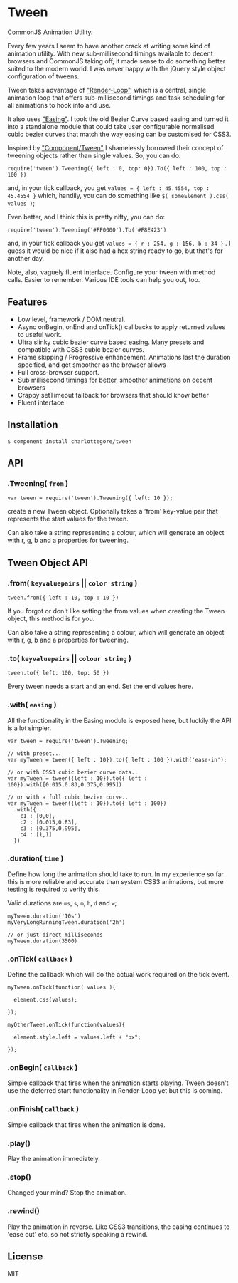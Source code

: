 # Tween

CommonJS Animation Utility.

Every few years I seem to have another crack at writing some kind of animation utility. With new sub-millisecond timings available to decent browsers and CommonJS taking off, it made sense to do something better suited to the modern world. I was never happy with the jQuery style object configuration of tweens.

Tween takes advantage of ["Render-Loop"](http://github.com/CharlotteGore/render-loop), which is a central, single animation loop that offers sub-millisecond timings and task scheduling for all animations to hook into and use.

It also uses ["Easing"](http://github.com/CharlotteGore/easing). I took the old Bezier Curve based easing and turned it into a standalone module that could take user configurable normalised cubic bezier curves that match the way easing can be customised for CSS3.

Inspired by ["Component/Tween"](http://github.com/component/tween) I shamelessly borrowed their concept of tweening objects rather than single values. So, you can do:

    require('tween').Tweening({ left : 0, top: 0}).To({ left : 100, top : 100 })

and, in your tick callback, you get `values = { left : 45.4554, top : 45.4554 }` which, handily, you can do something like `$( someElement ).css( values )`; 

Even better, and I think this is pretty nifty, you can do:

    require('tween').Tweening('#FF0000').To('#F8E423')

and, in your tick callback you get `values = { r : 254, g : 156, b : 34 }` . I guess it would be nice if it also had a hex string ready to go, but that's for another day.

Note, also, vaguely fluent interface. Configure your tween with method calls. Easier to remember. Various IDE tools can help you out, too. 

## Features

- Low level, framework / DOM neutral.
- Async onBegin, onEnd and onTick() callbacks to apply returned values to useful work.
- Ultra slinky cubic bezier curve based easing. Many presets and compatible with CSS3 cubic bezier curves.
- Frame skipping / Progressive enhancement. Animations last the duration specified, and get smoother as the browser allows
- Full cross-browser support.
- Sub millisecond timings for better, smoother animations on decent browsers
- Crappy setTimeout fallback for browsers that should know better
- Fluent interface

## Installation

    $ component install charlottegore/tween

## API

### .Tweening( `from` )

    var tween = require('tween').Tweening({ left: 10 });

  create a new Tween object. Optionally takes a 'from' key-value pair that represents the start values for the tween.

  Can also take a string representing a colour, which will generate an object with r, g, b and a properties for tweening.

## Tween Object API

### .from( `keyvaluepairs` || `color string` )

    tween.from({ left : 10, top : 10 })

  If you forgot or don't like setting the from values when creating the Tween object, this method is for you.

  Can also take a string representing a colour, which will generate an object with r, g, b and a properties for tweening.

### .to( `keyvaluepairs` || `colour string` )

    tween.to({ left: 100, top: 50 })

  Every tween needs a start and an end. Set the end values here. 

### .with( `easing` )

  All the functionality in the Easing module is exposed here, but luckily the API is a lot simpler.

    var tween = require('tween').Tweening;

    // with preset... 
    var myTween = tween({ left : 10}).to({ left : 100 }).with('ease-in');

    // or with CSS3 cubic bezier curve data.. 
    var myTween = tween({left : 10}).to({ left : 100}).with([0.015,0.83,0.375,0.995]) 

    // or with a full cubic bezier curve..
    var myTween = tween({left : 10}).to({ left : 100})
      .with({ 
        c1 : [0,0], 
        c2 : [0.015,0.83], 
        c3 : [0.375,0.995], 
        c4 : [1,1]
      })

### .duration( `time` )

  Define how long the animation should take to run. In my experience so far this is more reliable and accurate than system CSS3 animations, but more testing is required to verify this.

  Valid durations are `ms`, `s`, `m`, `h`, `d` and `w`;

    myTween.duration('10s')
    myVeryLongRunningTween.duration('2h')

    // or just direct milliseconds
    myTween.duration(3500)

### .onTick( `callback` )

  Define the callback which will do the actual work required on the tick event. 

    myTween.onTick(function( values ){ 

      element.css(values);

    });

    myOtherTween.onTick(function(values){

      element.style.left = values.left + "px";

    });

### .onBegin( `callback` )

  Simple callback that fires when the animation starts playing. Tween doesn't use the deferred start functionality in Render-Loop yet but this is coming.

### .onFinish( `callback` )

  Simple callback that fires when the animation is done. 

### .play()

  Play the animation immediately.

### .stop()

  Changed your mind? Stop the animation.

### .rewind()

  Play the animation in reverse. Like CSS3 transitions, the easing continues to 'ease out' etc, so not strictly speaking a rewind.

## License

  MIT
